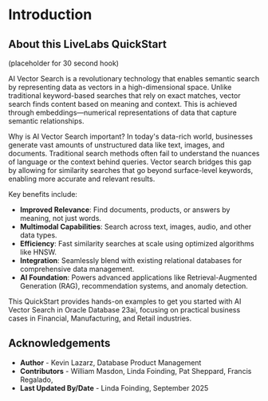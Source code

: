 # Introduction

## About this LiveLabs QuickStart

(placeholder for 30 second hook)
[](youtube:REPLACE_WITH_VIDEO_ID)

AI Vector Search is a revolutionary technology that enables semantic search by representing data as vectors in a high-dimensional space. Unlike traditional keyword-based searches that rely on exact matches, vector search finds content based on meaning and context. This is achieved through embeddings—numerical representations of data that capture semantic relationships.

Why is AI Vector Search important? In today's data-rich world, businesses generate vast amounts of unstructured data like text, images, and documents. Traditional search methods often fail to understand the nuances of language or the context behind queries. Vector search bridges this gap by allowing for similarity searches that go beyond surface-level keywords, enabling more accurate and relevant results.

Key benefits include:
- **Improved Relevance**: Find documents, products, or answers by meaning, not just words.
- **Multimodal Capabilities**: Search across text, images, audio, and other data types.
- **Efficiency**: Fast similarity searches at scale using optimized algorithms like HNSW.
- **Integration**: Seamlessly blend with existing relational databases for comprehensive data management.
- **AI Foundation**: Powers advanced applications like Retrieval-Augmented Generation (RAG), recommendation systems, and anomaly detection.

This QuickStart provides hands-on examples to get you started with AI Vector Search in Oracle Database 23ai, focusing on practical business cases in Financial, Manufacturing, and Retail industries.

## Acknowledgements
* **Author** - Kevin Lazarz, Database Product Management
* **Contributors** -  William Masdon, Linda Foinding, Pat Sheppard, Francis Regalado,
* **Last Updated By/Date** - Linda Foinding, September 2025
